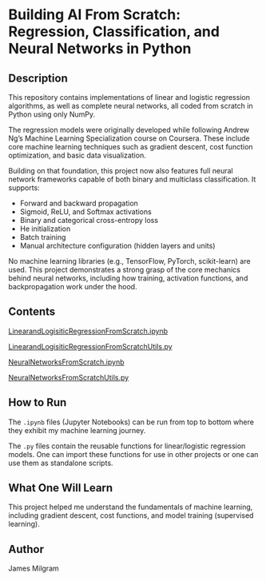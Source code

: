 # Building AI From Scratch: Regression, Classification, and Neural Networks in Python 

## Description
This repository contains implementations of linear and logistic regression algorithms, as well as complete neural networks, all coded from scratch in Python using only NumPy.

The regression models were originally developed while following Andrew Ng’s Machine Learning Specialization course on Coursera. These include core machine learning techniques such as gradient descent, cost function optimization, and basic data visualization.

Building on that foundation, this project now also features full neural network frameworks capable of both binary and multiclass classification. It supports:

- Forward and backward propagation
- Sigmoid, ReLU, and Softmax activations
- Binary and categorical cross-entropy loss
- He initialization
- Batch training
- Manual architecture configuration (hidden layers and units)

No machine learning libraries (e.g., TensorFlow, PyTorch, scikit-learn) are used. This project demonstrates a strong grasp of the core mechanics behind neural networks, including how training, activation functions, and backpropagation work under the hood.

## Contents
[LinearandLogisiticRegressionFromScratch.ipynb](LinearandLogisiticRegressionFromScratch.ipynb)

[LinearandLogisiticRegressionFromScratchUtils.py](LinearandLogisiticRegressionFromScratchUtils.py)

[NeuralNetworksFromScratch.ipynb](NeuralNetworksFromScratch.ipynb)

[NeuralNetworksFromScratchUtils.py](NeuralNetworksFromScratchUtils.py)

## How to Run
The `.ipynb` files (Jupyter Notebooks) can be run from top to bottom where they exhibit my machine learning journey. 

The `.py` files contain the reusable functions for linear/logistic regression models. One can import these functions for use in other projects or one can use them as standalone scripts.

## What One Will Learn
This project helped me understand the fundamentals of machine learning, including gradient descent, cost functions, and model training (supervised learning). 

## Author
James Milgram
